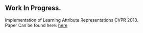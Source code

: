 ## Work In Progress.

Implementation of Learning Attribute Representations CVPR 2018. <br>
Paper Can be found here: <a href = "http://openaccess.thecvf.com/content_cvpr_2018/papers/Ak_Learning_Attribute_Representations_CVPR_2018_paper.pdf">here</a>

